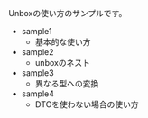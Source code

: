 Unboxの使い方のサンプルです。

- sample1
    - 基本的な使い方
- sample2
    - unboxのネスト
- sample3
    - 異なる型への変換
- sample4
    - DTOを使わない場合の使い方